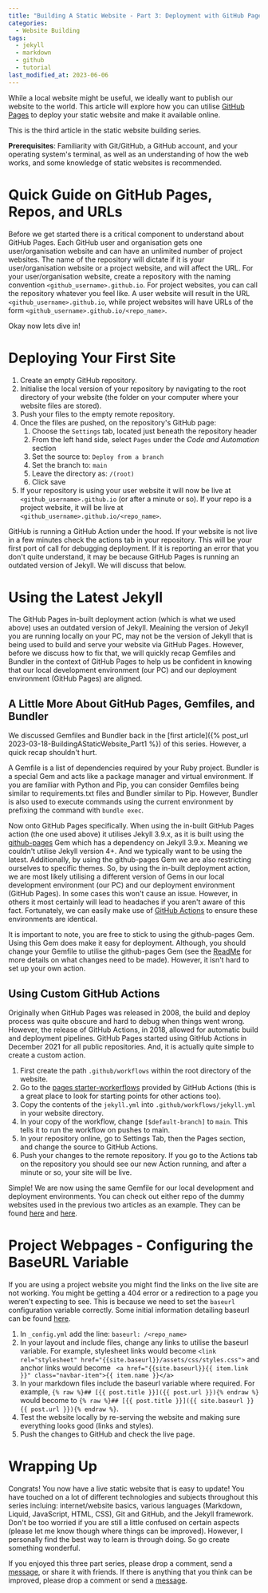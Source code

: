 ```yaml
---
title: "Building A Static Website - Part 3: Deployment with GitHub Pages"
categories:
  - Website Building
tags:
  - jekyll
  - markdown
  - github
  - tutorial
last_modified_at: 2023-06-06
---
```



While a local website might be useful, we ideally want to publish our website to the world.  This article will explore how you can utilise [GitHub Pages](https://pages.github.com/) to deploy your static website and make it available online.

This is the third article in the static website building series. 

**Prerequisites**: Familiarity with Git/GitHub, a GitHub account, and your operating system's terminal, as well as an understanding of how the web works, and some knowledge of static websites is recommended.

# Quick Guide on GitHub Pages, Repos, and URLs

Before we get started there is a critical component to understand about GitHub Pages. Each GitHub user and organisation gets one user/organisation website and can have an unlimited number of project websites. The name of the repository will dictate if it is your user/organisation website or a project website, and will affect the URL. For your user/organisation website, create a repository with the naming convention `<github_username>.github.io`. For project websites, you can call the repository whatever you feel like. A user website will result in the URL `<github_username>.github.io`, while project websites will have URLs of the form `<github_username>.github.io/<repo_name>`.

Okay now lets dive in!

# Deploying Your First Site

1. Create an empty GitHub repository.
2. Initialise the local version of your repository by navigating to the root directory of your website (the folder on your computer where your website files are stored).
3. Push your files to the empty remote repository.
4. Once the files are pushed, on the repository's GitHub page:
    1. Choose the `Settings` tab, located just beneath the repository header
    2. From the left hand side, select `Pages` under the *Code and Automation* section
    3. Set the source to: `Deploy from a branch`
    4. Set the branch to: `main`
    5. Leave the directory as: `/(root)`
    6. Click save
5. If your repository is using your user website it will now be live at `<github_username>.github.io` (or after a minute or so). If your repo is a project website, it will be live at `<github_username>.github.io/<repo_name>`.

GitHub is running a GitHub Action under the hood. If your website is not live in a few minutes check the actions tab in your repository. This will be your first port of call for debugging deployment. If it is reporting an error that you don't quite understand, it may be because GitHub Pages is running an outdated version of Jekyll. We will discuss that below.

# Using the Latest Jekyll

The GitHub Pages in-built deployment action (which is what we used above) uses an outdated version of Jekyll. Meaining the version of Jekyll you are running locally on your PC, may not be the version of Jekyll that is being used to build and serve your website via GitHub Pages. However, before we discuss how to fix that, we will quickly recap Gemfiles and Bundler in the context of GitHub Pages to help us be confident in knowing that our local development environment (our PC) and our deployment environment (GitHub Pages) are aligned.

## A Little More About GitHub Pages, Gemfiles, and Bundler

We discussed Gemfiles and Bundler back in the [first article]({% post_url 2023-03-18-BuildingAStaticWebsite_Part1 %}) of this series. However, a quick recap shouldn't hurt.

A Gemfile is a list of dependencies required by your Ruby project. Bundler is a special Gem and acts like a package manager and virtual environment. If you are familiar with Python and Pip, you can consider Gemfiles being similar to requirements.txt files and Bundler similar to Pip. However, Bundler is also used to execute commands using the current environment by prefixing the command with `bundle exec`. 

Now onto GitHub Pages specifically. When using the in-built GitHub Pages action (the one used above) it utilises Jekyll 3.9.x, as it is built using the [github-pages](https://github.com/github/pages-gem) Gem which has a dependency on Jekyll 3.9.x. Meaning we couldn't utilise Jekyll version 4+. And we typically want to be using the latest. Additionally, by using the github-pages Gem we are also restricting ourselves to specific themes. So, by using the in-built deployment action, we are most likely utilising a different version of Gems in our local development environment (our PC) and our deployment environment (GitHub Pages). In some cases this won't cause an issue. However, in others it most certainly will lead to headaches if you aren't aware of this fact. Fortunately, we can easily make use of [GitHub Actions](https://github.com/features/actions) to ensure these environments are identical.

It is important to note, you are free to stick to using the github-pages Gem. Using this Gem does make it easy for deployment. Although, you should change your Gemfile to utilise the github-pages Gem (see the [ReadMe](https://github.com/features/actions) for more details on what changes need to be made). However, it isn't hard to set up your own action.

## Using Custom GitHub Actions
Originally when GitHub Pages was released in 2008, the build and deploy process was quite obscure and hard to debug when things went wrong. However, the release of GitHub Actions, in 2018, allowed for automatic build and deployment pipelines. GitHub Pages started using GitHub Actions in December 2021 for all public repositories. And, it is actually quite simple to create a custom action.

1. First create the path `.github/workflows` within the root directory of the website.
2. Go to the [pages starter-workerflows](https://github.com/actions/starter-workflows/tree/main/pages) provided by GitHub Actions (this is a great place to look for starting points for other actions too).
3. Copy the contents of the `jekyll.yml` into `.github/workflows/jekyll.yml` in your website directory.
4. In your copy of the workflow, change `[$default-branch]` to `main`. This tells it to run the workflow on pushes to main.
5. In your repository online, go to Settings Tab, then the Pages section, and change the source to GitHub Actions.
6. Push your changes to the remote repository. If you go to the Actions tab on the repository you should see our new Action running, and after a minute or so, your site will be live.

Simple! We are now using the same Gemfile for our local development and deployment environments. You can check out either repo of the dummy websites used in the previous two articles as an example. They can be found [here](https://github.com/jmount1992/building_a_static_website_part_1) and [here](https://github.com/jmount1992/building_a_static_website_part_2). 

# Project Webpages - Configuring the BaseURL Variable

If you are using a project website you might find the links on the live site are not working. You might be getting a 404 error or a redirection to a page you weren't expecting to see. This is because we need to set the `baseurl` configuration variable correctly. Some initial information detailing baseurl can be found [here](https://jekyllrb.com/docs/upgrading/0-to-2/#baseurl).

1. In `_config.yml` add the line: `baseurl: /<repo_name>`
2. In your layout and include files, change any links to utilise the baseurl variable. For example, stylesheet links would become `<link rel="stylesheet" href="{{site.baseurl}}/assets/css/styles.css">` and anchor links would become ` <a href="{{site.baseurl}}{{ item.link }}" class="navbar-item">{{ item.name }}</a>`
4. In your markdown files include the baseurl variable where required. For example, `{% raw %}## [{{ post.title }}]({{ post.url }}){% endraw %}` would become to `{% raw %}## [{{ post.title }}]({{ site.baseurl }}{{ post.url }}){% endraw %}`.
5. Test the website locally by re-serving the website and making sure everything looks good (links and styles).
6. Push the changes to GitHub and check the live page.

# Wrapping Up

Congrats! You now have a live static website that is easy to update! You have touched on a lot of different technologies and subjects throughout this series incluing: internet/website basics, various languages (Markdown, Liquid, JavaScript, HTML, CSS), Git and GitHub, and the Jekyll framework. Don't be too worried if you are still a little confused on certain aspects (please let me know though where things can be improved). However, I personally find the best way to learn is through doing. So go create something wonderful. 

If you enjoyed this three part series, please drop a comment, send a [message](/about_me/#contact_me), or share it with friends. If there is anything that you think can be improved, please drop a comment or send a [message](/about_me/#contact_me).


